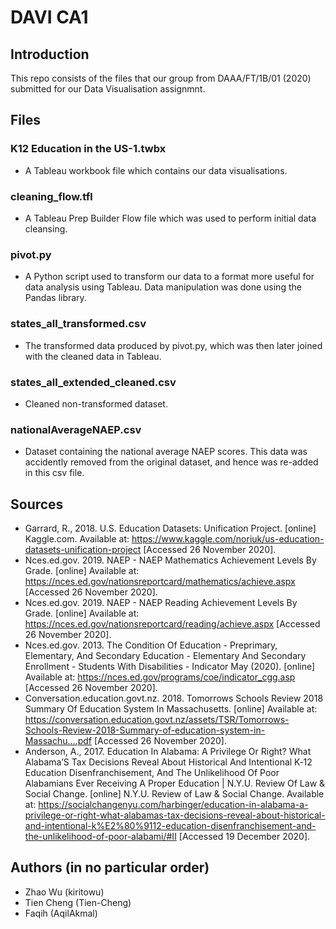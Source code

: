 # DAVI CA1 

## Introduction
This repo consists of the files that our group from DAAA/FT/1B/01 (2020) submitted for our Data Visualisation assignmnt.

## Files

### K12 Education in the US-1.twbx 
- A Tableau workbook file which contains our data visualisations.
### cleaning_flow.tfl
- A Tableau Prep Builder Flow file which was used to perform initial data cleansing.
### pivot.py
- A Python script used to transform our data to a format more useful for data analysis using Tableau. Data manipulation was done using the Pandas library.
### states_all_transformed.csv 
- The transformed data produced by pivot.py, which was then later joined with the cleaned data in Tableau.
### states_all_extended_cleaned.csv
- Cleaned non-transformed dataset.
### nationalAverageNAEP.csv
- Dataset containing the national average NAEP scores. This data was accidently removed from the original dataset, and hence was re-added in this csv file.

## Sources
- Garrard, R., 2018. U.S. Education Datasets: Unification Project. [online] Kaggle.com. Available at: <https://www.kaggle.com/noriuk/us-education-datasets-unification-project> [Accessed 26 November 2020].
- Nces.ed.gov. 2019. NAEP - NAEP Mathematics Achievement Levels By Grade. [online] Available at: <https://nces.ed.gov/nationsreportcard/mathematics/achieve.aspx> [Accessed 26 November 2020].
- Nces.ed.gov. 2019. NAEP - NAEP Reading Achievement Levels By Grade. [online] Available at: <https://nces.ed.gov/nationsreportcard/reading/achieve.aspx> [Accessed 26 November 2020].
- Nces.ed.gov. 2013. The Condition Of Education - Preprimary, Elementary, And Secondary Education - Elementary And Secondary Enrollment - Students With Disabilities - Indicator May (2020). [online] Available at: <https://nces.ed.gov/programs/coe/indicator_cgg.asp> [Accessed 26 November 2020].
- Conversation.education.govt.nz. 2018. Tomorrows Schools Review 2018 Summary Of Education System In Massachusetts. [online] Available at: <https://conversation.education.govt.nz/assets/TSR/Tomorrows-Schools-Review-2018-Summary-of-education-system-in-Massachu....pdf> [Accessed 26 November 2020].
- Anderson, A., 2017. Education In Alabama: A Privilege Or Right? What Alabama’S Tax Decisions Reveal About Historical And Intentional K‑12 Education Disenfranchisement, And The Unlikelihood Of Poor Alabamians Ever Receiving A Proper Education | N.Y.U. Review Of Law & Social Change. [online] N.Y.U. Review of Law & Social Change. Available at: <https://socialchangenyu.com/harbinger/education-in-alabama-a-privilege-or-right-what-alabamas-tax-decisions-reveal-about-historical-and-intentional-k%E2%80%9112-education-disenfranchisement-and-the-unlikelihood-of-poor-alabami/#II> [Accessed 19 December 2020].

## Authors (in no particular order)
- Zhao Wu (kiritowu)
- Tien Cheng (Tien-Cheng)
- Faqih (AqilAkmal)
